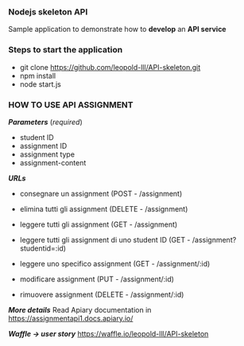 ### Nodejs skeleton API
Sample application to demonstrate how to **develop** an **API service**

### Steps to start the application
- git clone https://github.com/leopold-lll/API-skeleton.git
- npm install
- node start.js

### HOW TO USE API ASSIGNMENT
***Parameters*** (*required*)
- student ID
- assignment ID
- assignment type
- assignment-content

***URLs***
- consegnare un assignment 							(POST - /assignment)
- elimina tutti gli assignment 						(DELETE  - /assignment)
- leggere tutti gli assignment 						(GET  - /assignment)
- leggere tutti gli assignment di uno student ID  	(GET  - /assignment?studentid=:id)

- leggere uno specifico assignment 					(GET  - /assignment/:id)
- modificare assignment 							(PUT  - /assignment/:id)
- rimuovere assignment 								(DELETE - /assignment/:id)

***More details***
Read Apiary documentation in https://assignmentapi1.docs.apiary.io/

***Waffle -> user story***
https://waffle.io/leopold-lll/API-skeleton
